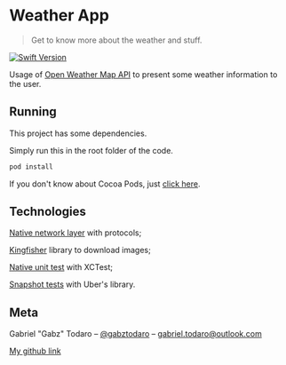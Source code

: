 # Weather App
> Get to know more about the weather and stuff.

[![Swift Version][swift-image]][swift-url]

Usage of [Open Weather Map API](https://openweathermap.org/api) to present some weather information to the user.


## Running

This project has some dependencies.

Simply run this in the root folder of the code. 
```sh
pod install
```

If you don't know about Cocoa Pods, just [click here](https://cocoapods.org).


## Technologies

[Native network layer](https://malcolmkmd.medium.com/writing-network-layer-in-swift-protocol-oriented-approach-4fa40ef1f908) with protocols;

[Kingfisher](https://github.com/onevcat/Kingfisher) library to download images;

[Native unit test](https://developer.apple.com/documentation/xctest) with XCTest;

[Snapshot tests](https://github.com/uber/ios-snapshot-test-case/) with Uber's library.


## Meta

Gabriel "Gabz" Todaro – [@gabztodaro](https://twitter.com/gabztodaro) – gabriel.todaro@outlook.com

[My github link](http://github.com/gabrieltodaro/)

[swift-image]: https://img.shields.io/badge/swift-5.0-orange.svg
[swift-url]: https://swift.org/
